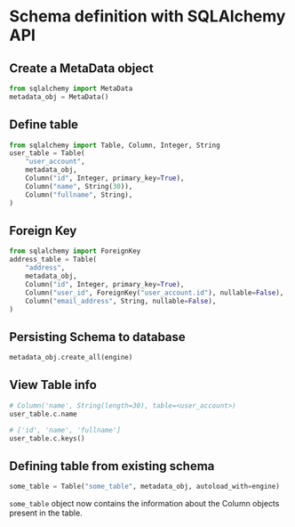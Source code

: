 # Schema definition with SQLAlchemy API

## Create a MetaData object

```py
from sqlalchemy import MetaData
metadata_obj = MetaData()
```


## Define table

```py
from sqlalchemy import Table, Column, Integer, String
user_table = Table(
    "user_account",
    metadata_obj,
    Column("id", Integer, primary_key=True),
    Column("name", String(30)),
    Column("fullname", String),
)
```


## Foreign Key

```py
from sqlalchemy import ForeignKey
address_table = Table(
    "address",
    metadata_obj,
    Column("id", Integer, primary_key=True),
    Column("user_id", ForeignKey("user_account.id"), nullable=False),
    Column("email_address", String, nullable=False),
)
```


## Persisting Schema to database

```py
metadata_obj.create_all(engine)
```


## View Table info

```py
# Column('name', String(length=30), table=<user_account>)
user_table.c.name

# ['id', 'name', 'fullname']
user_table.c.keys()
```


## Defining table from existing schema

```py
some_table = Table("some_table", metadata_obj, autoload_with=engine)
```

`some_table` object now contains the information about the Column objects present in the table.
